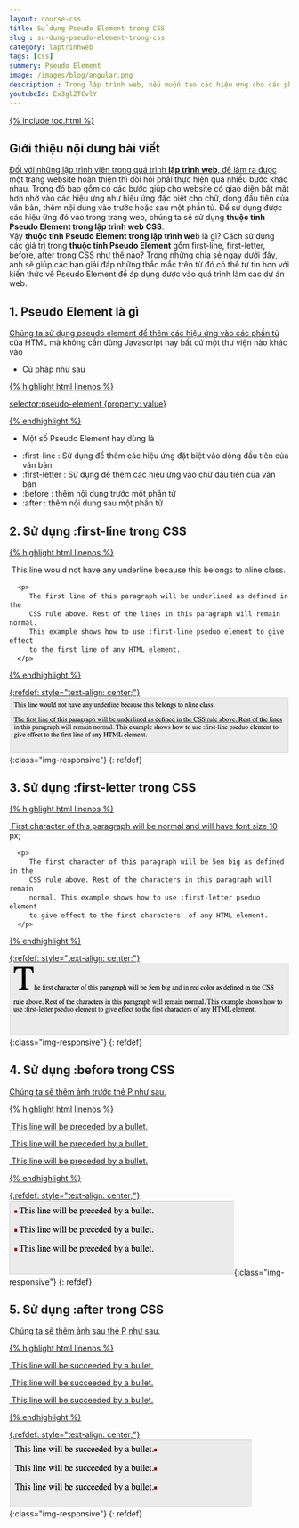 ```yaml
---
layout: course-css
title: Sử dụng Pseudo Element trong CSS
slug : su-dung-pseudo-element-trong-css
category: laptrinhweb
tags: [css]
summery: Pseudo Element 
image: /images/blog/angular.png
description : Trong lập trình web, nếu muốn tạo các hiệu ứng cho các phần tử trong HTML, chúng ta sẽ cần sử dụng thuộc tính Pseudo Element trong CSS. Sử dụng thuộc tính Pseudo Element giúp tạo ra các hiệu ứng như hiệu ứng đặc biệt cho chữ, dòng đầu tiên của văn bản, thêm nội dung vào trước hoặc sau một phần tử. Bài viết này sẽ giúp bạn hiểu rõ hơn về Pseudo Element là gì? Hướng dẫn cách sử dụng các giá trị trong thuộc tính Pseudo Element gồm first-line, first-letter, before, after trong CSS. Kèm theo các ví dụ minh hoạ cụ thể cách thao tác với mỗi giá trị trong bài viết sẽ giúp bạn áp dụng ngay vào thực hành và làm các dự án web.
youtubeId: Ex3glZTCvlY
---
```


{% include toc.html %}

## **Giới thiệu nội dung bài viết**

Đối với những lập trình viên trong quá trình <b>lập trình web</b>, để làm ra được một trang website hoàn thiện thì đòi hỏi phải thực hiện qua nhiều bước khác nhau. Trong đó bao gồm có các bước giúp cho website có giao diện bắt mắt hơn nhờ vào các hiệu ứng như hiệu ứng đặc biệt cho chữ, dòng đầu tiên của văn bản, thêm nội dung vào trước hoặc sau một phần tử. Để sử dụng được các hiệu ứng đó vào trong trang web, chúng ta sẽ sử dụng <b>thuộc tính Pseudo Element trong lập trình web CSS</b>.
<br>
Vậy <b>thuộc tính Pseudo Element trong lập trình we</b>b là gì? Cách sử dụng các giá trị trong <b>thuộc tính Pseudo Element</b> gồm first-line, first-letter, before, after trong CSS như thế nào? Trong những chia sẻ ngay dưới đây, anh sẽ giúp các bạn giải đáp những thắc mắc trên từ đó có thể tự tin hơn với kiến thức về Pseudo Element để áp dụng được vào quá trình làm các dự án web.



## **1. Pseudo Element là gì**

Chúng ta sử dụng pseudo element để thêm các hiệu ứng vào các phần tử của HTML mà không cần dùng Javascript hay bất cứ một thư viện nào khác vào

- Cú pháp như sau

{% highlight html linenos %}

selector:pseudo-element {property: value}

{% endhighlight %}

- Một số Pseudo Element hay dùng là 

+ :first-line : Sử dụng để thêm các hiệu ứng đặt biệt vào dòng đầu tiên của văn bản 
+ :first-letter : Sử dụng để thêm các hiệu ứng vào chữ đầu tiên của văn bản
+ :before   : thêm nội dung trước một phần tử
+ :after    : thêm nội dung sau một phần tử

## **2. Sử dụng :first-line trong CSS**

{% highlight html linenos %}

<html>
   <head>
      <style type = "text/css">
         p:first-line { text-decoration: underline; }
         p.noline:first-line { text-decoration: none; }
      </style>
   </head>

   <body>
      <p class = "noline">
         This line would not have any underline because this belongs to nline class.
      </p>
      
      <p>
         The first line of this paragraph will be underlined as defined in the 
         CSS rule above. Rest of the lines in this paragraph will remain normal. 
         This example shows how to use :first-line pseduo element to give effect 
         to the first line of any HTML element.
      </p>
   </body>
</html>

{% endhighlight %}

{:refdef: style="text-align: center;"}
![pseudo-firstline](/images/post/css/pseudo-firstline.png){:class="img-responsive"}
{: refdef}

## **3. Sử dụng :first-letter trong CSS**

{% highlight html linenos %}

<html>
   <head>
      <style type = "text/css">
         p:first-letter { font-size: 5em; }
         p.normal:first-letter { font-size: 10px; }
      </style>
   </head>

   <body>
      <p class = "normal">
         First character of this paragraph will be normal and will have font size 10 px;
      </p>
      
      <p>
         The first character of this paragraph will be 5em big as defined in the 
         CSS rule above. Rest of the characters in this paragraph will remain 
         normal. This example shows how to use :first-letter pseduo element 
         to give effect to the first characters  of any HTML element.
      </p>
   </body>
</html>

{% endhighlight %}

{:refdef: style="text-align: center;"}
![pseudo-firstletter](/images/post/css/pseudo-firstletter.png){:class="img-responsive"}
{: refdef}

## **4. Sử dụng :before trong CSS**

Chúng ta sẽ thêm ảnh trước thẻ P như sau.

{% highlight html linenos %}

<html>
   <head>
      <style type = "text/css">
         p:before {
            content: url(/images/bullet.gif)
         }
      </style>
   </head>

   <body>
      <p> This line will be preceded by a bullet.</p>
      <p> This line will be preceded by a bullet.</p>
      <p> This line will be preceded by a bullet.</p>
   </body>
</html>

{% endhighlight %}

{:refdef: style="text-align: center;"}
![pseudo-before](/images/post/css/pseudo-before.png){:class="img-responsive"}
{: refdef}

## **5. Sử dụng :after trong CSS**

Chúng ta sẽ thêm ảnh sau thẻ P như sau.

{% highlight html linenos %}

<html>
   <head>
      <style type = "text/css">
         p:after {
            content: url(/images/bullet.gif)
         }
      </style>
   </head>

   <body>
      <p> This line will be succeeded by a bullet.</p>
      <p> This line will be succeeded by a bullet.</p>
      <p> This line will be succeeded by a bullet.</p>
   </body>
</html>

{% endhighlight %}

{:refdef: style="text-align: center;"}
![pseudo-after](/images/post/css/pseudo-after.png){:class="img-responsive"}
{: refdef}



